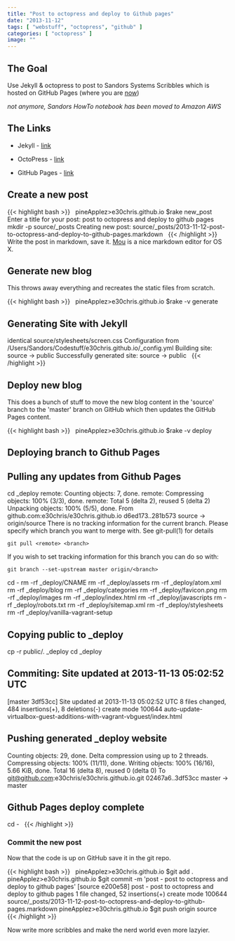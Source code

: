 ```yaml
---
title: "Post to octopress and deploy to Github pages"
date: "2013-11-12"
tags: [ "webstuff", "octopress", "github" ]
categories: [ "octopress" ]
image: ""
---
```


## The Goal
Use Jekyll & octopress to post to Sandors Systems Scribbles which is hosted on GitHub Pages (where you are [now](http://sandorsscribbl.es/post-to-octopress-and-deploy-to-github-pages/))

_not anymore, Sandors HowTo notebook has been moved to Amazon AWS_



## The Links

- Jekyll - [link](http://jekyllrb.com/)

- OctoPress - [link](http://octopress.org)

- GitHub Pages - [link](http://pages.github.com)


## Create a new post

{{< highlight bash >}}
&nbsp;
pineApplez>e30chris.github.io $rake new_post
Enter a title for your post: post to octopress and deploy to github pages
mkdir -p source/_posts
Creating new post: source/_posts/2013-11-12-post-to-octopress-and-deploy-to-github-pages.markdown
&nbsp;
{{< /highlight >}}
Write the post in markdown, save it.  [Mou](http://mouapp.com/) is a nice markdown editor for OS X.

## Generate new blog
This throws away everything and recreates the static files from scratch.

{{< highlight bash >}}
&nbsp;
pineApplez>e30chris.github.io $rake -v generate
## Generating Site with Jekyll
identical source/stylesheets/screen.css
Configuration from /Users/Sandors/Codestuff/e30chris.github.io/_config.yml
Building site: source -> public
Successfully generated site: source -> public
&nbsp;
{{< /highlight >}}

## Deploy new blog
This does a bunch of stuff to move the new blog content in the 'source' branch to the 'master' branch on GitHub which then updates the GitHub Pages content.

{{< highlight bash >}}
&nbsp;
pineApplez>e30chris.github.io $rake -v deploy
## Deploying branch to Github Pages
## Pulling any updates from Github Pages
cd _deploy
remote: Counting objects: 7, done.
remote: Compressing objects: 100% (3/3), done.
remote: Total 5 (delta 2), reused 5 (delta 2)
Unpacking objects: 100% (5/5), done.
From github.com:e30chris/e30chris.github.io
   d6ed173..281b573  source     -> origin/source
There is no tracking information for the current branch.
Please specify which branch you want to merge with.
See git-pull(1) for details

    git pull <remote> <branch>

If you wish to set tracking information for this branch you can do so with:

    git branch --set-upstream master origin/<branch>

cd -
rm -rf _deploy/CNAME
rm -rf _deploy/assets
rm -rf _deploy/atom.xml
rm -rf _deploy/blog
rm -rf _deploy/categories
rm -rf _deploy/favicon.png
rm -rf _deploy/images
rm -rf _deploy/index.html
rm -rf _deploy/javascripts
rm -rf _deploy/robots.txt
rm -rf _deploy/sitemap.xml
rm -rf _deploy/stylesheets
rm -rf _deploy/vanilla-vagrant-setup

## Copying public to _deploy
cp -r public/. _deploy
cd _deploy

## Commiting: Site updated at 2013-11-13 05:02:52 UTC
[master 3df53cc] Site updated at 2013-11-13 05:02:52 UTC
 8 files changed, 484 insertions(+), 8 deletions(-)
 create mode 100644 auto-update-virtualbox-guest-additions-with-vagrant-vbguest/index.html

## Pushing generated _deploy website
Counting objects: 29, done.
Delta compression using up to 2 threads.
Compressing objects: 100% (11/11), done.
Writing objects: 100% (16/16), 5.66 KiB, done.
Total 16 (delta 8), reused 0 (delta 0)
To git@github.com:e30chris/e30chris.github.io.git
   02467a6..3df53cc  master -> master

## Github Pages deploy complete
cd -
&nbsp;
{{< /highlight >}}

### Commit the new post
Now that the code is up on GitHub save it in the git repo.

{{< highlight bash >}}
&nbsp;
pineApplez>e30chris.github.io $git add .
pineApplez>e30chris.github.io $git commit -m 'post - post to octopress and deploy to github pages'
[source e200e58] post - post to octopress and deploy to github pages
 1 file changed, 52 insertions(+)
 create mode 100644 source/_posts/2013-11-12-post-to-octopress-and-deploy-to-github-pages.markdown
pineApplez>e30chris.github.io $git push origin source
&nbsp;
{{< /highlight >}}

Now write more scribbles and make the nerd world even more lazyier.
